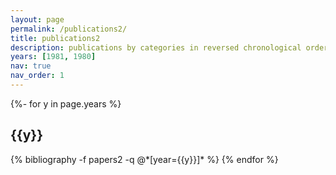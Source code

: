 ```yaml
---
layout: page
permalink: /publications2/
title: publications2
description: publications by categories in reversed chronological order. generated by jekyll-scholar.
years: [1981, 1980]
nav: true
nav_order: 1
---
```

<!-- _pages/publications.md -->

<div id="publicationList" class="publications">

{%- for y in page.years %}
  <h2 class="year">{{y}}</h2>
  {% bibliography -f papers2 -q @*[year={{y}}]* %}
{% endfor %}

</div>
